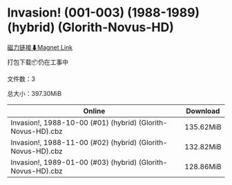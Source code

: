 # Invasion! (001-003) (1988-1989) (hybrid) (Glorith-Novus-HD)

[磁力链接⬇Magnet Link](magnet:?xt=urn:btih:aafb04c816657eb07bd94d447d82522314687eb5&dn=Invasion%21%20%28001-003%29%20%281988-1989%29%20%28hybrid%29%20%28Glorith-Novus-HD%29)

打包下载📦仍在工事中

文件数：3

总大小：397.30MiB

Online | Download
--- | ---
Invasion!, 1988-10-00 (#01) (hybrid) (Glorith-Novus-HD).cbz | 135.62MiB
Invasion!, 1988-11-00 (#02) (hybrid) (Glorith-Novus-HD).cbz | 132.82MiB
Invasion!, 1989-01-00 (#03) (hybrid) (Glorith-Novus-HD).cbz | 128.86MiB